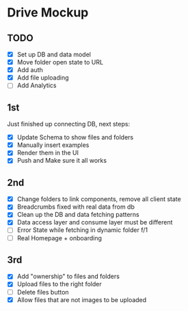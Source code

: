 # Drive Mockup

## TODO

- [x] Set up DB and data model
- [x] Move folder open state to URL
- [x] Add auth
- [x] Add file uploading
- [ ] Add Analytics

## 1st

Just finished up connecting DB, next steps:

- [x] Update Schema to show files and folders
- [x] Manually insert examples
- [x] Render them in the UI
- [x] Push and Make sure it all works

## 2nd

- [x] Change folders to link components, remove all client state
- [x] Breadcrumbs fixed with real data from db
- [x] Clean up the DB and data fetching patterns
- [x] Data access layer and consume layer must be different
- [ ] Error State while fetching in dynamic folder f/1
- [ ] Real Homepage + onboarding

## 3rd

- [x] Add "ownership" to files and folders
- [x] Upload files to the right folder
- [ ] Delete files button
- [x] Allow files that are not images to be uploaded
